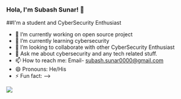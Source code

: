 ### Hola, I'm Subash Sunar! 👋

##I'm a student and CyberSecurity Enthusiast 
- 🔭 I’m currently working on open source project
- 🌱 I’m currently learning cybersecurity
- 👯 I’m looking to collaborate with other  CyberSecurity Enthusiast 
- 💬 Ask me about cybersecurity and any tech related stuff.
- 📫 How to reach me: Email- subash.sunar0000@gmail.com
- 😄 Pronouns: He/His
- ⚡ Fun fact: 
-->
<img src="https://github-readme-stats.vercel.app/api?username=subash-sunar-0&&show_icons=true&title_color=ffffff&icon_color=bb2acf&text_color=daf7dc&bg_color=151515">
